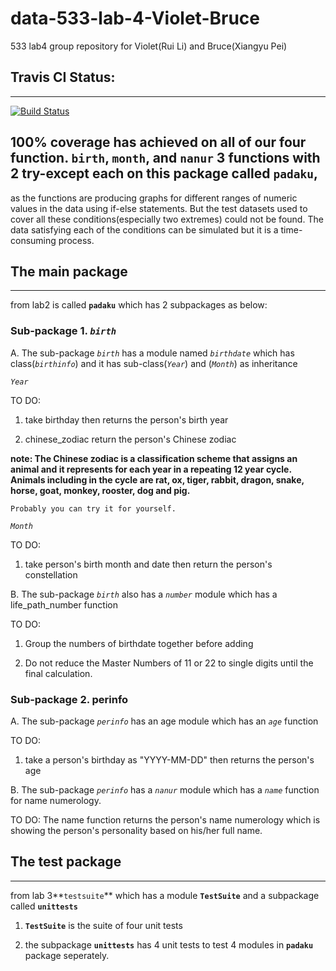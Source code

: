 # data-533-lab-4-Violet-Bruce
533 lab4 group repository for Violet(Rui Li) and Bruce(Xiangyu Pei)

## Travis CI Status:
***
[![Build Status](https://travis-ci.org/lirui315/data-533-lab-4-Violet-Bruce.svg?branch=master)](https://travis-ci.org/lirui315/data-533-lab-4-Violet-Bruce)

## 100% coverage has achieved on all of our four function. `birth`, `month`, and `nanur` 3 functions with 2 try-except each on this package called `padaku`, 

as the functions are producing graphs for different ranges of numeric values in the data using if-else statements. But the test datasets used to cover all these conditions(especially two extremes) could not be found. The data satisfying each of the conditions can be simulated but it is a time-consuming process.


## The main package 
***
from lab2 is called **`padaku`** which has 2 subpackages as below:

### Sub-package 1. *`birth`*

A. The sub-package *`birth`* has a module named *`birthdate`* which has class(*`birthinfo`*) and it has  sub-class(*`Year`*) and (*`Month`*) as inheritance

*`Year`*

TO DO: 
1. take birthday then returns the person's birth year

2. chinese_zodiac return the person's Chinese zodiac

**note: The Chinese zodiac is a classification scheme that assigns an animal and it represents for each year in a repeating 12 year cycle. Animals including in the cycle are rat, ox, tiger, rabbit, dragon, snake, horse, goat, monkey, rooster, dog and pig.**

`Probably you can try it for yourself.`

*`Month`*

TO DO:
1. take person's birth month and date then return the person's constellation


B. The sub-package *`birth`* also has a *`number`* module which has a life_path_number function

TO DO: 
1. Group the numbers of birthdate together before adding

2. Do not reduce the Master Numbers of 11 or 22 to single digits until the final calculation.


### Sub-package 2. perinfo

A. The sub-package *`perinfo`* has an age module which has an *`age`* function

TO DO:
1. take a person's birthday as "YYYY-MM-DD" then returns the person's age


B. The sub-package *`perinfo`* has a *`nanur`* module which has a *`name`* function for name numerology.

TO DO:
The name function returns the person's name numerology which is showing the person's personality based on his/her full name. 

## The test package 
***
from lab 3**`testsuite`** which has a module **`TestSuite`** and a subpackage called **`unittests`**

1. **`TestSuite`** is the suite of four unit tests

2. the subpackage **`unittests`** has 4 unit tests to test 4 modules in **`padaku`** package seperately.
